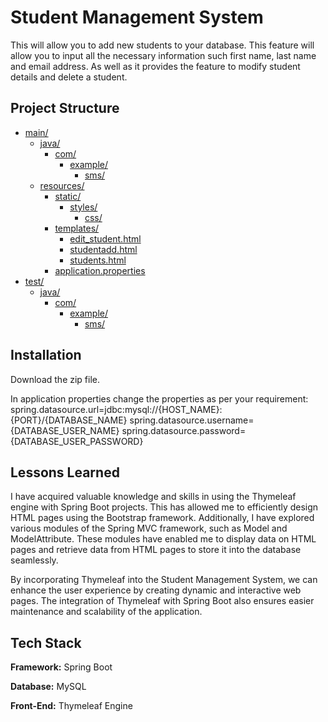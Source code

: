 
# Student Management System

This will allow you to add new students to your database. This feature will allow you to input all the necessary information such first name, last name and email address. As well as it provides the feature to modify student details and delete a student.

## Project Structure
* [main/](.\src\main)
  * [java/](.\src\main\java)
    * [com/](.\src\main\java\com)
      * [example/](.\src\main\java\com\example)
        * [sms/](.\src\main\java\com\example\sms)
  * [resources/](.\src\main\resources)
    * [static/](.\src\main\resources\static)
      * [styles/](.\src\main\resources\static\styles)
        * [css/](.\src\main\resources\static\styles\css)
    * [templates/](.\src\main\resources\templates)
      * [edit_student.html](.\src\main\resources\templates\edit_student.html)
      * [studentadd.html](.\src\main\resources\templates\studentadd.html)
      * [students.html](.\src\main\resources\templates\students.html)
    * [application.properties](.\src\main\resources\application.properties)
* [test/](.\src\test)
  * [java/](.\src\test\java)
    * [com/](.\src\test\java\com)
      * [example/](.\src\test\java\com\example)
        * [sms/](.\src\test\java\com\example\sms)
 
## Installation

Download the zip file.

In application properties change the properties as per your requirement:
spring.datasource.url=jdbc:mysql://{HOST_NAME}:{PORT}/{DATABASE_NAME}
spring.datasource.username={DATABASE_USER_NAME}
spring.datasource.password={DATABASE_USER_PASSWORD}

    
## Lessons Learned

I have acquired valuable knowledge and skills in using the Thymeleaf engine with Spring Boot projects. This has allowed me to efficiently design HTML pages using the Bootstrap framework. Additionally, I have explored various modules of the Spring MVC framework, such as Model and ModelAttribute. These modules have enabled me to display data on HTML pages and retrieve data from HTML pages to store it into the database seamlessly.

By incorporating Thymeleaf into the Student Management System, we can enhance the user experience by creating dynamic and interactive web pages. The integration of Thymeleaf with Spring Boot also ensures easier maintenance and scalability of the application.



## Tech Stack

**Framework:** Spring Boot

**Database:** MySQL

**Front-End:** Thymeleaf Engine


